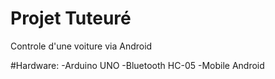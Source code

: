 # Projet Tuteuré
Controle d'une voiture via Android

#Hardware:
-Arduino UNO
-Bluetooth HC-05
-Mobile Android